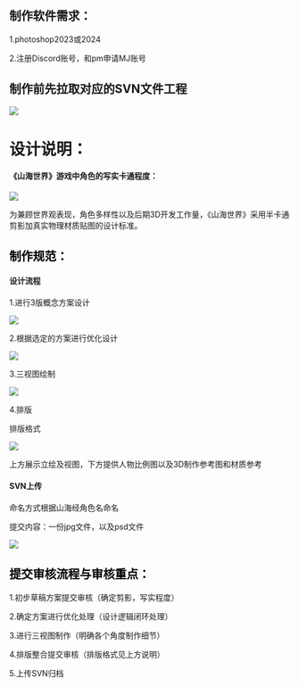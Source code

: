 ## 制作软件需求：
1.photoshop2023或2024

2.注册Discord账号，和pm申请MJ账号

## 制作前先拉取对应的SVN文件工程
![](https://cdn.nlark.com/yuque/0/2024/png/43256966/1721372238781-b56165e9-244a-40ea-bd1e-fc036ba9365a.png)

# 设计说明：
#### 《山海世界》游戏中角色的写实卡通程度：
![](https://cdn.nlark.com/yuque/0/2024/jpeg/43256966/1721368935277-8922c5d2-825a-4338-8627-6e861abe6efe.jpeg)

为兼顾世界观表现，角色多样性以及后期3D开发工作量，《山海世界》采用半卡通剪影加真实物理材质贴图的设计标准。

## <font style="color:rgb(0,0,0);">制作规范：</font>
#### 设计流程
1.进行3版概念方案设计

![](https://cdn.nlark.com/yuque/0/2024/jpeg/43256966/1721373136352-6cb5816e-2a5f-41cc-a0e8-0d9796b6c4b7.jpeg)

2.根据选定的方案进行优化设计

![](https://cdn.nlark.com/yuque/0/2024/jpeg/43256966/1721373605561-bad19074-034c-404b-9b86-d782fff22af7.jpeg)

3.三视图绘制

![](https://cdn.nlark.com/yuque/0/2024/jpeg/43256966/1721373926985-636dff5d-d909-4610-9a26-a7590055dc8e.jpeg)

4.排版

排版格式

![](https://cdn.nlark.com/yuque/0/2024/jpeg/43256966/1721374076521-c1ac4ae4-4fce-4c2e-8e12-10c9b7877c13.jpeg)

上方展示立绘及视图，下方提供人物比例图以及3D制作参考图和材质参考

#### SVN上传
命名方式根据山海经角色名命名

提交内容：一份jpg文件，以及psd文件

![](https://cdn.nlark.com/yuque/0/2024/png/43256966/1721372822937-4ef96d6c-f3a5-4405-897d-ee6e926d6ab6.png)



## **<font style="color:rgb(0,0,0);">提交审核流程与审核重点：</font>**
1.初步草稿方案提交审核（确定剪影，写实程度）

2.确定方案进行优化处理（设计逻辑闭环处理）

3.进行三视图制作（明确各个角度制作细节）

4.排版整合提交审核（排版格式见上方说明）

5.上传SVN归档



